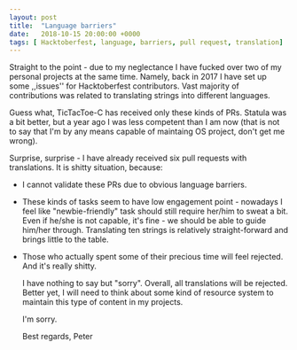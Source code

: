 ```yaml
---
layout: post
title:  "Language barriers"
date:   2018-10-15 20:00:00 +0000
tags: [ Hacktoberfest, language, barriers, pull request, translation]
---
```


Straight to the point - due to my neglectance I have fucked over two of my
personal projects at the same time.
Namely, back in 2017 I have set up some ,,issues'' for Hacktoberfest
contributors. Vast majority of contributions was related to translating strings
into different languages.

Guess what, TicTacToe-C has received only these kinds of PRs. Statula was a bit
better, but a year ago I was less competent than I am now (that is not to say
that I'm by any means capable of maintaing OS project, don't get me wrong). 

Surprise, surprise - I have already received six pull requests with
translations. It is shitty situation, because:

- I cannot validate these PRs due to obvious language barriers.
- These kinds of tasks seem to have low engagement point - nowadays I feel like
  "newbie-friendly" task should still require her/him to sweat a bit. Even if
  he/she is not capable, it's fine - we should be able to guide him/her
  through. Translating ten strings is relatively straight-forward and brings
  little to the table.
- Those who actually spent some of their precious time will feel rejected. And
  it's really shitty.

  I have nothing to say but "sorry". Overall, all translations will be
  rejected. Better yet, I will need to think about some kind of resource system
  to maintain this type of content in my projects.


  I'm sorry.

  Best regards,
  Peter
